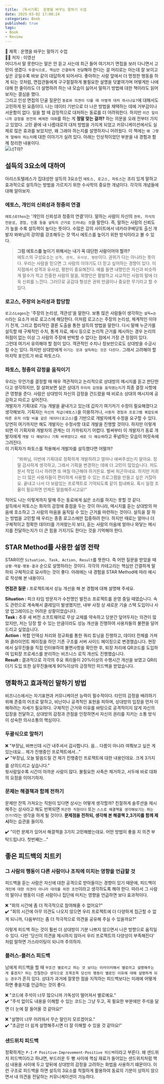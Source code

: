 ```yaml
---
title: ［독서기록］ 운명을 바꾸는 말하기 수업              
date: 2025-03-02 17:08:24
categories: Book          
published: true 
tags:
- Book 
- Review          
---  
```


📖 제목 : 운명을 바꾸는 말하기 수업  
🙋‍♂️ 저자 : 이영선  
어디가서 말 못한다는 말은 안 듣고 사는데 최근 들어 여기저기 면접을 보러 다니면서 고민이 생겼다. `두괄식으로, 핵심만 간결하게 전달`해야 한다는 걸 머리로는 아는데 잘 보이고 싶은 곳일수록 바보 같이 대답하게 되어서다. 좋아하는 사람 앞에서 더 멍청한 행동을 하게 되는 것처럼, 면접관들에게 구구절절하게 불필요한 설명을 덧붙여가며 어떻게든 나에 대해 한 줄이라도 더 설명하려 하는 내 모습이 싫어서 말하기 방법에 대한 책이라도 읽어보자는 결심을 했다.  
그리고 인성 면접의 단골 질문인 `동료와 의견이 다를 때 어떻게 대처 하시나요?`에 대해서도 고민하게 된 요즘이다. 나는 데이터 기반으로 더 나은 방법을 채택하는 데에 거부감이나 서운함이 없다. 일을 할 때 감정적으로 대처하는 동료를 더 어려워한다. 하지만 `이건 일이니까 감정을 완전히 배제한 대화`를 하는 게 **정말 맞는 걸까?** 하는 의문을 오래 전부터 가지고 있었다. 고민 끝에 내 나름대로의 대처 방법을 가지게 되었고 커뮤니케이션에서도 실제로 많은 효과를 보았지만, 왜 그래야 하는지를 설명하자니 어려웠다. 이 책에는 `왜 그렇게 말해야 하는지`에 대한 이야기가 실려 있다. 아래는 인상적이었던 부분을 내 경험과 함께 정리한 내용이다.  
![너T야?](https://i.imgur.com/3G9gqYA.png) 

## 설득의 3요소에 대하여  
아리스토텔레스가 집대성한 설득의 3요소인 `에토스, 로고스, 파토스`는 조리 있게 말하고 효과적으로 설득하는 방법을 가르치기 위한 수사학의 중요한 개념이다. 각각의 개념들에 대해 알아보자. 

### 에토스, 개인의 신뢰성과 청중의 연결  
`에토스Ethos`는 '개인의 신뢰성과 청중의 연결'이다. 말하는 사람이 자신의 `권위, 지식의 전문성, 경험, 인품 등을 설득의 근거로 드러내는 것`을 말한다. 즉, 말하는 사람의 신뢰도가 높을 수록 설득력이 높다는 뜻이다. 수많은 강의 사이트에서 네카라쿠배당토 출신 개발자 뫄뫄님의 강의!를 강조해두는 것 역시 에토스를 높이기 위한 방식이라고 볼 수 있다.  

> **그럼 에토스를 높이기 위해서는 내가 꼭 대단한 사람이어야 할까?**  
> 에토스의 구성요소는 `성격, 권위, 유사성, 평판`이다. 권위가 다는 아니라는 뜻이다. 우리는 사람을 믿으면 그 사람의 이야기도 더 믿고 싶어하는 경향이 있다. 이 지점에서 성격과 유사성, 평판이 중요해진다. 예를 들면 내향인은 자신과 비슷하게 말수가 적고 진중한 사람의 말을, 외향인은 활발하고 사교적인 사람의 말에 더욱 신뢰를 느낀다. 그러므로 공감대 형성은 권위 만큼이나 중요한 무기라고 할 수 있다.  

### 로고스, 주장의 논리성과 합당함  
`로고스Logos`는 '주장의 논리성, 객관성'을 말한다. 보통 많은 사람들이 생각하는 `설득=논리`라는 요소가 바로 로고스에 해당한다. 이처럼 로고스는 주장의 논리성, 체계적인 이야기 전개, 그리고 합리적인 결론 도출을 통한 설득의 방법을 말한다. 다시 말해 누군가를 설득할 때 구체적인 수치, 통계 자료, 예시 등으로 논리적 근거를 제시하는 경우 논리의 허점이 없는 이상 그 사람의 주장에 반박할 수 없다는 점에서 가장 큰 장점이 있다.  
그런데 여기서 유의해야 할 점이 있다. 객관적인 수치나 정보만으로도 상대방을 수긍시킬 수는 있다. 하지만 상대방에게 `이기는 것과 설득하는 것은 다르다.` 그래서 고려해야 할 마지막 포인트가 바로 파토스다. 

### 파토스, 청중의 감정을 움직이기  
우리는 무언가를 결정할 때 매우 객관적이고 논리적으로 상대방의 메시지를 듣고 판단한다고 생각하지만, 잘 살펴보면 실은 상대가 `우리의 감정을 움직였는지`가 최종 결정 사항에 큰 영향을 준다. 사람은 상대방이 자신의 감정을 건드렸을 때 비로소 상대의 메시지에 공감하고 따르고 싶어진다.  
개발자가 기획대로 기능 개발을 끝내가고 있는데 갑자기 여기저기 수정이 필요해졌다고 생각해보자. 기획자는 `자신의 직급(에토스)`을 이용하거나, `사용자 경험과 프로그램 복잡도에 따른 유저 이탈 비율 같은 데이터(로고스)`를 기반으로 개발자에게 수정을 요구할 수 있다. 당연히 여기까지만 해도 개발자는 수정사항 대로 개발을 진행할 것이다. 하지만 이렇게 되면 이 기획자와 개발자의 관계는 더 가까워지기 어렵다. 벌써부터 이 개발자가 동료 개발자에게 `개발 다 해놨더니 기획 바뀌었다고 새로 다 해오래`라고 푸념하는 모습이 머릿속에 그려진다.  
이 기획자가 파토스를 적용해서 개발자를 설득했다면 어떨까?  
> "뫄뫄님, 이번에 기획대로 정확하게 개발하려고 얼마나 애써주셨는지 알아요. 정말 감사하게 생각하고, 그래서 기획을 변경하는 데에 더 고민이 많았습니다. 저도 문서 작업 다시 하려면 또 며칠 야근해야 하거든요. 벌써 피곤하네요. 하지만 저희는 더 많은 사용자들이 편리하게 사용할 수 있는 프로그램을 만들고 싶은 거잖아요. 끝내고 나서 더 보람있는 프로젝트로 기억되도록 같이 힘내봐요. 혹시 일정 조율이 필요하면 언제든 말씀해주시고요!"  

적어도 나는 이렇게까지 말해 주는 동료에게 싫은 소리를 하지는 못할 것 같다.  
설득에서 파토스는 화자의 감정에 중점을 두는 것이 아니라, 메시지를 듣는 상대방의 마음에 호소하고 그 사람의 마음을 움직일 수 있는 근거를 마련하는 것이다. 설득을 잘 하는 방법을 고민할 때 우리는 종종 로고스에만 집중하려 한다. 하지만 때로는 얼마나 더 구체적이고 정확한 데이터를 가져왔는지 보다, 듣는 사람의 마음에 얼마나 와닿는 메시지를 전달하는지가 더 큰 힘을 가지기도 한다는 것을 기억해야 한다.  


## STAR Method를 사용한 설명 전략  
STAR이란 `Situation, Task, Action, Result`를 뜻한다. 즉 어떤 질문을 받았을 때 `상황-역할-행동-결과` 순으로 설명하라는 것이다. 각각의 카테고리는 핵심만 간결하게 말하되 구체적으로 묘사하는 것이 좋다. 아래에는 내 경험을 STAR Method에 따라 예시로 작성해 본 내용이다.  

**면접관 질문 :** 프로젝트에서 성능 개선을 해 본 경험에 대해 설명해 주세요. 

**Situation :** 피크 타임 방문자가 수천명인 발전소 프로젝트를 운영 중일 때였습니다. 속도 관련으로 계속해서 클레임이 발생했지만, 내부 사정 상 새로운 기술 스택 도입이나 사양 업그레이드는 어려운 상황이었습니다.  
**Task :** 추후 새 버전 소프트웨어로 무상 교체를 약속하고 당분간 덮어두자는 의견이 많았지만, 저는 당장 할 수 있는 만큼이라도 성능 개선을 진행하여 사용자들의 불편을 덜어드리고 싶었습니다.  
**Action :** 복합 인덱싱 처리와 정규화를 통한 쿼리 튜닝을 진행하고, 데이터 전체를 가져와 클라이언트 페이징을 하던 기존 구조를 서버 사이드 페이징으로 변경했습니다. 현장에서 실무진들을 직접 인터뷰하여 불편사항을 확인한 후, 퇴장 처리에 QR코드를 도입하여 입퇴장 프로세스를 분리하는 비즈니스 로직 개선도 진행했습니다.   
**Result :** 결과적으로 각각의 주요 쿼리들이 20%이상의 수행시간 개선을 보였고 QR리더기 도입 또한 실무진들에게 90%이상의 긍정적인 피드백을 받았습니다.  

## 명확하고 효과적인 말하기 방법  
비즈니스에서는 자기표현과 커뮤니케이션 능력이 필수적이다. 타인의 감정을 배려하기 위해 존중의 어조로 말하고, 비난이나 공격적인 표현을 피하며, 상대방의 입장을 먼저 이해하려는 자세가 필요하다. 구체적인 근거와 이유를 바탕으로 공격적이지 않게 자신의 입장을 전달하고, 상대방의 감정과 관점을 인정하면서 자신의 권리를 지키는 소통 방식이 성숙한 의사소통의 핵심이다. 

### 두괄식으로 말하기  
❌ "부장님, 바쁘신데 시간 내주셔서 감사합니다. 음... 다름이 아니라 여쭤보고 싶은 게 있는데요... 제가 진행중인 프로젝트에서..."  
✔️ "부장님, 오늘 말씀드릴 건 제가 진행중인 프로젝트에 대한 내용인데요. 크게 3가지를 상의드리고 싶습니다."  
윗사람일수록 시간이 아까운 사람이 많다. 불필요한 사족은 제거하고, 서두에 바로 대화의 요점을 이야기하자.  

### 문제는 해결책과 함께 전하기  
문제만 잔뜩 가져오는 직원이 있다면 상사는 어떻게 생각할까? 친절하게 솔루션을 제시해주는 상사라고 해도 반복되면 `피곤한 직원이다` 또는 `스스로 해결책을 생각해보기는 하는 건가?`라는 생각을 하게 될 것이다. **문제점을 전하되, 생각해 본 해결책 2,3가지를 함께 제시**하는 습관을 들이자.  

✔️ "이런 문제가 있어서 해결책을 3가지 고민해봤는데요. 어떤 방법이 좋을 지 의견 부탁드립니다. 첫번째는..."  


## 좋은 피드백의 치트키  

### 그 사람의 행동이 다른 사람이나 조직에 미치는 영향을 언급할 것  
피드백을 듣는 사람은 자신에 대한 공격으로 받아들이는 경향이 있기 때문에, 피드백이 `개인에 대한 의견이 아니라 대의를 위한 조언`이라고 생각하도록 해야 한다. 따라서 그 사람의 말이나 행동이 다른 사람이나 집단에 미치는 영향을 언급하면 보다 효과적이다. 

❌ "회의 시간에 좀 더 적극적으로 참여해줄 수 없어요?"  
✔️ "회의 시간에 아무 의견도 나오지 않으면 우리 프로젝트에 더 다양하게 접근할 수 없게 되니까, 다음부터는 좀 더 적극적으로 의견을 공유해 주실 수 있을까요?" 

이렇게 피드백 하는 것이 훨씬 더 상대방이 기분 나쁘지 않으면서 나은 방향으로 움직일 수 있다. 다만 '당신이 의견을 제시하지 않아서 우리 프로젝트의 다양성이 부족해진다' 처럼 말하면 가스라이팅이 되니까 주의하자.  

### 플러스-플러스 피드백  
남에게 피드백을 할 때 `무조건 별로라고 하는 것 보다는 이러이러해서 별로라고 설명해주는 게 좋겠지? 하는 친절한😥 생각으로 조목조목 당신의 행동이 별로인 이유에 대해 설명하게 되는 경우`가 흔히 있다. 상대가 과거에 잘못한 점을 지적하는 피드백보다는 미래에 어떻게 하면 좋을지를 언급하는 것이 좋다. 

❌ "코드에 주석이 너무 많으니까 가독성이 떨어져서 별로예요."  
✔️ "주석 없이도 내용을 이해할 수 있는 코드는 그냥 두고, 꼭 필요한 부분에만 주석을 달면 더 눈에 잘 들어올 것 같아요!" 

❌ "설명이 너무 어려워서 무슨 말인지 모르겠어요."  
✔️ "조금만 더 쉽게 설명해주시면 더 잘 이해할 수 있을 것 같아요!"  

### 샌드위치 피드백  
정확하게는 `P-I-P Positive-Improvement-Positive 피드백`이라고 부른다. 왜 샌드위치 피드백이라고 하냐면, 부드러운 두 빵 사이에 핵심 재료가 들어있는 샌드위치처럼 핵심 내용을 사이에 두고 앞뒤에 상대방의 감정을 고려하는 화법을 사용하기 떄문이다. 이런 구조로 피드백을 하면 설득의 3요소를 적절하게 활용하여 동료의 기분이 상하지 않으면서 내 의견을 전달하는 커뮤니케이션이 가능하다. 
